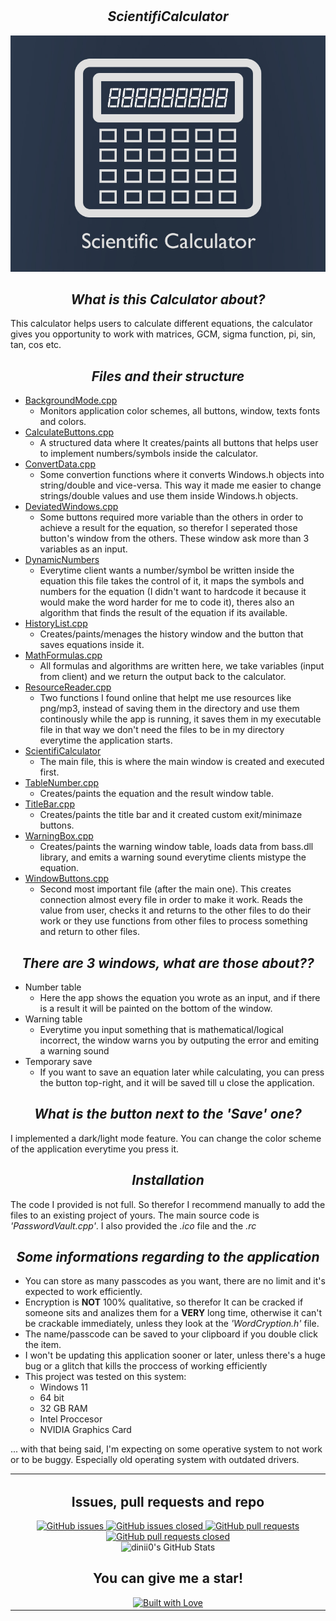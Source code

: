 # <h2 align=center>*ScientifiCalculator*</h2>

<p align="center">
   <img src= "https://github.com/dinii0/ScientifiCalculator/blob/main/ScientifiCalculator/background.jpg?raw=true">
</p>

## <h2 align=center>*What is this Calculator about?* </h2>
This calculator helps users to calculate different equations, the calculator gives you opportunity to work with matrices, GCM, sigma function, pi, sin, tan, cos etc.

## <h2 align=center>*Files and their structure* </h2>
   + [BackgroundMode.cpp](https://github.com/dinii0/ScientifiCalculator/blob/main/ScientifiCalculator/BackgroundMode.cpp)
        - Monitors application color schemes, all buttons, window, texts fonts and colors.
   + [CalculateButtons.cpp](https://github.com/dinii0/ScientifiCalculator/blob/main/ScientifiCalculator/CalculateButtons.cpp)
        - A structured data where It creates/paints all buttons that helps user to implement numbers/symbols inside the calculator.
   + [ConvertData.cpp](https://github.com/dinii0/ScientifiCalculator/blob/main/ScientifiCalculator/ConvertData.cpp)
        - Some convertion functions where it converts Windows.h objects into string/double and vice-versa. This way it made me easier to change strings/double values and use them inside Windows.h objects.
   + [DeviatedWindows.cpp](https://github.com/dinii0/ScientifiCalculator/blob/main/ScientifiCalculator/DeviatedWindows.cpp)
        - Some buttons required more variable than the others in order to achieve a result for the equation, so therefor I seperated those button's window from the others. These window ask more than 3 variables as an input.
   + [DynamicNumbers](https://github.com/dinii0/ScientifiCalculator/blob/main/ScientifiCalculator/DynamicNumbers.cpp)
        - Everytime client wants a number/symbol be written inside the equation this file takes the control of it, it maps the symbols and numbers for the equation (I didn't want to hardcode it because it would make the word harder for me to code it), theres also an algorithm that finds the result of the equation if its available.
   + [HistoryList.cpp](https://github.com/dinii0/ScientifiCalculator/blob/main/ScientifiCalculator/HistoryList.cpp)
        - Creates/paints/menages the history window and the button that saves equations inside it.
   + [MathFormulas.cpp](https://github.com/dinii0/ScientifiCalculator/blob/main/ScientifiCalculator/MathFormulas.cpp)
        - All formulas and algorithms are written here, we take variables (input from client) and we return the output back to the calculator.
   + [ResourceReader.cpp](https://github.com/dinii0/ScientifiCalculator/blob/main/ScientifiCalculator/ResourceReader.cpp)
        - Two functions I found online that helpt me use resources like png/mp3, instead of saving them in the directory and use them continously while the app is running, it saves them in my executable file in that way we don't need the files to be in my directory everytime the application starts.
   + [ScientifiCalculator](https://github.com/dinii0/ScientifiCalculator/blob/main/ScientifiCalculator/ScientifiCalculator.cpp)
        - The main file, this is where the main window is created and executed first.
   + [TableNumber.cpp](https://github.com/dinii0/ScientifiCalculator/blob/main/ScientifiCalculator/TableNumber.cpp)
        - Creates/paints the equation and the result window table.
   + [TitleBar.cpp](https://github.com/dinii0/ScientifiCalculator/blob/main/ScientifiCalculator/TitleBar.cpp)
        - Creates/paints the title bar and it created custom exit/minimaze buttons.
   + [WarningBox.cpp](https://github.com/dinii0/ScientifiCalculator/blob/main/ScientifiCalculator/WarningBox.cpp)
        - Creates/paints the warning window table, loads data from bass.dll library, and emits a warning sound everytime clients mistype the equation.
   + [WindowButtons.cpp](https://github.com/dinii0/ScientifiCalculator/blob/main/ScientifiCalculator/WindowButtons.cpp)
        - Second most important file (after the main one). This creates connection almost every file in order to make it work. Reads the value from user, checks it and returns to the other files to do their work or they use functions from other files to process something and return to other files.

   
## <h2 align=center>*There are 3 windows, what are those about??* </h2>
  + Number table
       - Here the app shows the equation you wrote as an input, and if there is a result it will be painted on the bottom of the window.
  + Warning table
       - Everytime you input something that is mathematical/logical incorrect, the window warns you by outputing the error and emiting a warning sound
  + Temporary save
       - If you want to save an equation later while calculating, you can press the button top-right, and it will be saved till u close the application.

## <h2 align=center>*What is the button next to the 'Save' one?* </h2>
I implemented a dark/light mode feature. You can change the color scheme of the application everytime you press it.

## <h2 align=center>*Installation* </h2>
The code I provided is not full. So therefor I recommend manually to add the files to an existing project of yours. The main source code is *'PasswordVault.cpp'*. I also provided the *.ico* file and the *.rc*

## <h2 align=center>*Some informations regarding to the application* </h2>
- You can store as many passcodes as you want, there are no limit and it's expected to work efficiently.
- Encryption is **NOT** 100% qualitative, so therefor It can be cracked if someone sits and analizes them for a **VERY** long time, otherwise it can't be crackable immediately, unless they look at the *'WordCryption.h'* file.
- The name/passcode can be saved to your clipboard if you double click the item.
- I won't be updating this application sooner or later, unless there's a huge bug or a glitch that kills the proccess of working efficiently
- This project was tested on this system:
   + Windows 11
   + 64 bit
   + 32 GB RAM
   + Intel Proccesor
   + NVIDIA Graphics Card

... with that being said, I'm expecting on some operative system to not work or to be buggy. Especially old operating system with outdated drivers.

<table align="center">
  <tr>
    <td align="center">
      <h2>Issues, pull requests and repo</h2>
      <a href="https://github.com/dinii0/ScientifiCalculator/issues">
        <img src="https://img.shields.io/github/issues/dinii0/ScientifiCalculator" alt="GitHub issues">
      </a>
      <a href="https://github.com/dinii0/ScientifiCalculator/issues?q=is%3Aissue+is%3Aclosed">
        <img src="https://img.shields.io/github/issues-closed/dinii0/ScientifiCalculator" alt="GitHub issues closed">
      </a>
      <a href="https://github.com/dinii0/ScientifiCalculator/pulls">
        <img src="https://img.shields.io/github/issues-pr/dinii0/ScientifiCalculator" alt="GitHub pull requests">
      </a>
      <a href="https://github.com/dinii0/ScientifiCalculator/pulls?q=is%3Apr+is%3Aclosed">
        <img src="https://img.shields.io/github/issues-pr-closed/dinii0/ScientifiCalculator" alt="GitHub pull requests closed">
      </a>
      <br>
      <img src="https://github-readme-stats.vercel.app/api?username=dinii0&show_icons=true" alt="dinii0's GitHub Stats">
      <br>
      <h2>You can give me a star!</h2>
      <a href="https://github.com/dinii0/ScientifiCalculator/stargazers">
        <img src="https://www.builtwithlovellc.com/wp-content/uploads/2022/01/cropped-built-with-love-logo-5.png" alt="Built with Love">
      </a>
    </td>
  </tr>
</table>

